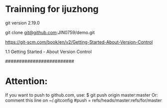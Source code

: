 # Trainning for ijuzhong

git version 2.19.0

git clone git@github.com:JIN0759/demo.git

https://git-scm.com/book/en/v2/Getting-Started-About-Version-Control

1.1 Getting Started - About Version Control

#########################
# Attention:
If you want to push to github.com, use:
$ git push origin master:master 
Or: 
comment this line on ~/.gitconfig 
    #push = refs/heads/master:refs/for/master